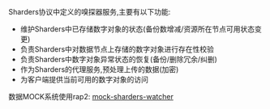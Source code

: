Sharders协议中定义的嗅探器服务,主要有以下功能:
* 维护Sharders中已存储数字对象的状态(备份数增减/资源所在节点可用状态变更)
* 负责Sharders中对数据节点上存储的数字对象进行存在性校验
* 负责Sharders中数字对象异常状态的恢复(备份/删除冗余/纠删)
* 作为Sharders的代理服务,预处理上传的数据(加密)
* 为客户端提供当前可用的数字对象的访问

数据MOCK系统使用rap2: [mock-sharders-watcher](http://rap2.taobao.org/)